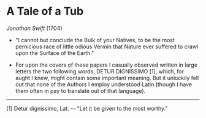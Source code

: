 # A Tale of a Tub

*Jonathan Swift* (1704)

* "I cannot but conclude the Bulk of your Natives, to be the most pernicious
  race of little odious Vermin that Nature ever suffered to crawl upon the
  Surface of the Earth."

* For upon the covers of these papers I casually observed written in large
  letters the two following words, DETUR DIGNISSIMO [1], which, for aught I
  knew, might contain some important meaning. But it unluckily fell out that
  none of the Authors I employ understood Latin (though I have them often in
  pay to translate out of that language).

---

[1] Detur dignissimo, Lat. -- "Let it be given to the most worthy."
